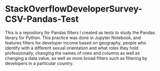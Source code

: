 # StackOverflowDeveloperSurvey-CSV-Pandas-Test

This is a repository for Pandas filters I created as tests to study the Pandas library for Python.
This practice was done in Jupyter Notebook, and features filters for developer income based on geography, people who identify with a different sexual orientation
and what roles they hold professionally, changing the names of rows and columns as well as changing a data value, as well as more broad filters such as
filtering by developers in a particular country.
